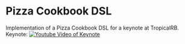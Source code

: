 Pizza Cookbook DSL
=========

Implementation of a Pizza Cookbook DSL for a keynote at TropicalRB. Keynote: [![Youtube Video of Keynote](https://img.youtube.com/vi/dem6OQaUliA/0.jpg)](https://www.youtube.com/watch?v=dem6OQaUliA)

